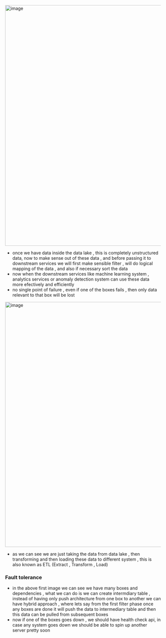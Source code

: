 <img width="1411" height="777" alt="image" src="https://github.com/user-attachments/assets/3fc88627-ac05-4e9f-b4e0-da43239e54d9" />

- once we have data inside the data lake , this is completely unstructured data, now to make sense out of these data , and before passing it to downstream services we will first make sensible filter , will do logical mapping of the data , and also if necessary sort the data
- now when the downstream services like machine learning system , analytics services or anomaly detection system can use these data more efectively and efficiently
- no single point of failure , even if one of the boxes fails , then only data relevant to that box will be lost

<img width="1404" height="791" alt="image" src="https://github.com/user-attachments/assets/91581db3-a5b5-42f3-b868-4292a7071ea2" />

- as we can see we are just taking the data from data lake , then transforming and then loading these data to different system , this is also known as ETL (Extract , Transform , Load)

### Fault tolerance 
- in the above first image we can see we have many boxes and dependencies , what we can do is we can create intermdiary table , instead of having only push architecture from one box to another we can have hybrid approach , where lets say from the first filter phase once any boxes are done it will push the data to intermediary table and then this data can be pulled from subsequent boxes
- now if one of the boxes goes down , we should have health check api, in case any system goes down we should be able to spin up another server pretty soon 

